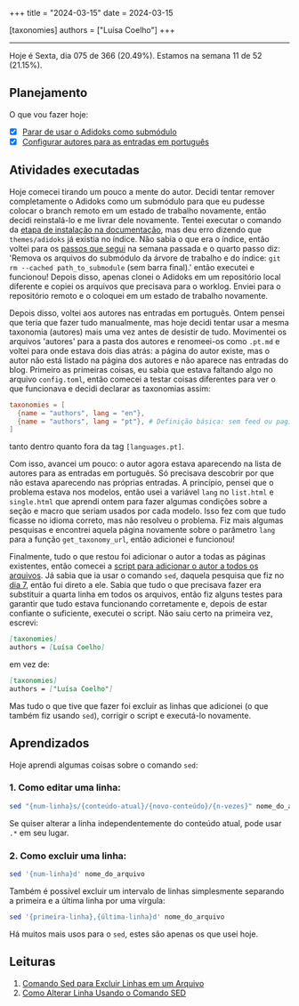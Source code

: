 +++
title = "2024-03-15"
date = 2024-03-15

[taxonomies]
authors = ["Luísa Coelho"]
+++

---

Hoje é Sexta, dia 075 de 366 (20.49%). Estamos na semana 11 de 52 (21.15%).

## Planejamento

O que vou fazer hoje:

- [x] [Parar de usar o Adidoks como submódulo](https://github.com/OmnicodeSolutions/blog/issues/4)
- [x] [Configurar autores para as entradas em português](https://github.com/OmnicodeSolutions/blog/issues/4)

## Atividades executadas

Hoje comecei tirando um pouco a mente do autor. Decidi tentar remover completamente o Adidoks como um submódulo para que eu pudesse colocar o branch remoto em um estado de trabalho novamente, então decidi reinstalá-lo e me livrar dele novamente. Tentei executar o comando da [etapa de instalação na documentação](https://www.getzola.org/themes/adidoks/), mas deu erro dizendo que `themes/adidoks` já existia no índice. Não sabia o que era o índice, então voltei para os [passos que segui](https://stackoverflow.com/questions/1260748/how-do-i-remove-a-submodule#:~:text=Older%20community%20wiki,rm%20%2Drf%20path_to_submodule) na semana passada e o quarto passo diz: 'Remova os arquivos do submódulo da árvore de trabalho e do índice: `git rm --cached path_to_submodule` (sem barra final).' então executei e funcionou! Depois disso, apenas clonei o Adidoks em um repositório local diferente e copiei os arquivos que precisava para o worklog. Enviei para o repositório remoto e o coloquei em um estado de trabalho novamente.

Depois disso, voltei aos autores nas entradas em português. Ontem pensei que teria que fazer tudo manualmente, mas hoje decidi tentar usar a mesma taxonomia (autores) mais uma vez antes de desistir de tudo. Movimentei os arquivos 'autores' para a pasta dos autores e renomeei-os como `.pt.md` e voltei para onde estava dois dias atrás: a página do autor existe, mas o autor não está listado na página dos autores e não aparece nas entradas do blog. Primeiro as primeiras coisas, eu sabia que estava faltando algo no arquivo `config.toml`, então comecei a testar coisas diferentes para ver o que funcionava e decidi declarar as taxonomias assim:

```toml
taxonomies = [
  {name = "authors", lang = "en"},
  {name = "authors", lang = "pt"}, # Definição básica: sem feed ou paginação
]
```

tanto dentro quanto fora da tag `[languages.pt]`.

Com isso, avancei um pouco: o autor agora estava aparecendo na lista de autores para as entradas em português. Só precisava descobrir por que não estava aparecendo nas próprias entradas. A princípio, pensei que o problema estava nos modelos, então usei a variável `lang` no `list.html` e `single.html` que aprendi ontem para fazer algumas condições sobre a seção e macro que seriam usados por cada modelo. Isso fez com que tudo ficasse no idioma correto, mas não resolveu o problema. Fiz mais algumas pesquisas e encontrei aquela página novamente sobre o parâmetro `lang` para a função `get_taxonomy_url`, então adicionei e funcionou!

Finalmente, tudo o que restou foi adicionar o autor a todas as páginas existentes, então comecei a [script para adicionar o autor a todos os arquivos](https://github.com/OmnicodeSolutions/blog/blob/feat/install_theme/add-author.sh). Já sabia que ia usar o comando `sed`, daquela pesquisa que fiz no [dia 7](https://omnicode.com.br/blog/pt/blog/2024-03-07/), então fui direto a ele. Sabia que tudo o que precisava fazer era substituir a quarta linha em todos os arquivos, então fiz alguns testes para garantir que tudo estava funcionando corretamente e, depois de estar confiante o suficiente, executei o script. Não saiu certo na primeira vez, escrevi:

```md
[taxonomies]
authors = [Luísa Coelho]
```

em vez de:

```md
[taxonomies]
authors = ["Luísa Coelho"]
```

Mas tudo o que tive que fazer foi excluir as linhas que adicionei (o que também fiz usando `sed`), corrigir o script e executá-lo novamente.

## Aprendizados

Hoje aprendi algumas coisas sobre o comando `sed`:

### 1. Como editar uma linha:

```bash
sed "{num-linha}s/{conteúdo-atual}/{novo-conteúdo}/{n-vezes}" nome_do_arquivo
```

Se quiser alterar a linha independentemente do conteúdo atual, pode usar `.*` em seu lugar.

### 2. Como excluir uma linha:

```bash
sed '{num-linha}d' nome_do_arquivo
```

Também é possível excluir um intervalo de linhas simplesmente separando a primeira e a última linha por uma vírgula:

```bash
sed '{primeira-linha},{última-linha}d' nome_do_arquivo
```

Há muitos mais usos para o `sed`, estes são apenas os que usei hoje.

## Leituras

1. [Comando Sed para Excluir Linhas em um Arquivo](https://tecadmin.net/sed-command-to-delete-line-in-file/)
2. [Como Alterar Linha Usando o Comando SED](https://www.ibm.com/support/pages/how-change-line-using-sed-command)
